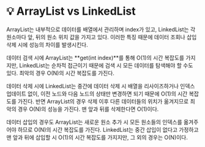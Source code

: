 # 💡 **ArrayList vs LinkedList**


ArrayList는 내부적으로 데이터를 배열에서 관리하며 index가 있고, LinkedList는 각 원소마다 앞, 뒤의 원소 위치 값을 가지고 있다.
이러한 특징 때문에 데이터 조회나 삽입 삭제 시에 성능의 차이를 발생시킨다.

데이터 검색 시에 ArrayList는 **get(int index)**를 통해 O(1)의 시간 복잡도를 가지지만, LinkedList는 순차적 접근이기 때문에 검색 시 모든 데이터를 탐색해야 할 수도 있다. 최악의 경우 O(N)의 시간 복잡도를 가진다.

데이터 삭제 시에 LinkedList는 중간에 데이터 삭제 시 배열을 리사이즈하거나 인덱스 업데이트 없이, 
이전 노드와 다음 노드의 상태만 변경하면 되기 때문에 O(1)의 시간 복잡도를 가진다. 반면 ArrayList의 경우 삭제 이후 
다른 데이터들의 위치가 옮겨지므로 최악의 경우 O(N)의 성능을 가진다. 맨 앞과 뒤를 삭제한다면 O(1)이다.

데이터 삽입의 경우도 ArrayList는 새로운 원소 추가 시 모든 원소들의 인덱스를 옮겨주어야 하므로 O(N)의 시간 복잡도를 가진다. LinkedList는 중간 삽입이 없다고 가정하고 맨 앞과 뒤에 삽입할 시 O(1)의 시간 복잡도를 가지지만, 그 외의 경우는 O(N)이다.
